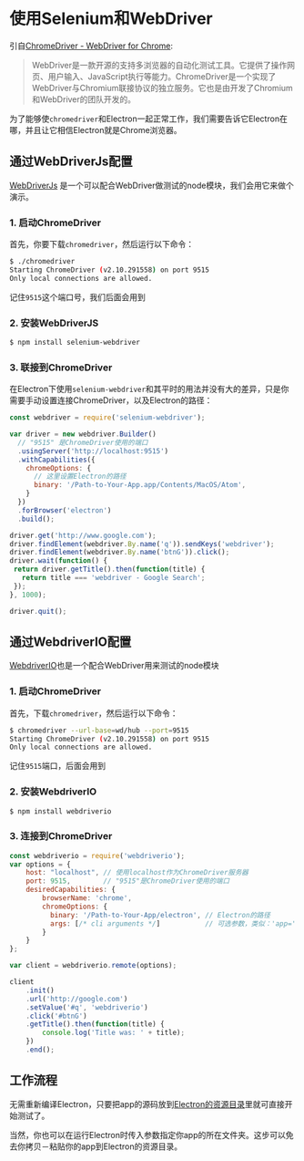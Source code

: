 # 使用Selenium和WebDriver

引自[ChromeDriver - WebDriver for Chrome][chrome-driver]:

> WebDriver是一款开源的支持多浏览器的自动化测试工具。它提供了操作网页、用户输入、JavaScript执行等能力。ChromeDriver是一个实现了WebDriver与Chromium联接协议的独立服务。它也是由开发了Chromium和WebDriver的团队开发的。

为了能够使`chromedriver`和Electron一起正常工作，我们需要告诉它Electron在哪，并且让它相信Electron就是Chrome浏览器。

## 通过WebDriverJs配置

[WebDriverJs](https://code.google.com/p/selenium/wiki/WebDriverJs) 是一个可以配合WebDriver做测试的node模块，我们会用它来做个演示。

### 1. 启动ChromeDriver

首先，你要下载`chromedriver`，然后运行以下命令：

```bash
$ ./chromedriver
Starting ChromeDriver (v2.10.291558) on port 9515
Only local connections are allowed.
```

记住`9515`这个端口号，我们后面会用到

### 2. 安装WebDriverJS

```bash
$ npm install selenium-webdriver
```

### 3. 联接到ChromeDriver

在Electron下使用`selenium-webdriver`和其平时的用法并没有大的差异，只是你需要手动设置连接ChromeDriver，以及Electron的路径：

```javascript
const webdriver = require('selenium-webdriver');

var driver = new webdriver.Builder()
  // "9515" 是ChromeDriver使用的端口
  .usingServer('http://localhost:9515')
  .withCapabilities({
    chromeOptions: {
      // 这里设置Electron的路径
      binary: '/Path-to-Your-App.app/Contents/MacOS/Atom',
    }
  })
  .forBrowser('electron')
  .build();

driver.get('http://www.google.com');
driver.findElement(webdriver.By.name('q')).sendKeys('webdriver');
driver.findElement(webdriver.By.name('btnG')).click();
driver.wait(function() {
 return driver.getTitle().then(function(title) {
   return title === 'webdriver - Google Search';
 });
}, 1000);

driver.quit();
```

## 通过WebdriverIO配置

[WebdriverIO](http://webdriver.io/)也是一个配合WebDriver用来测试的node模块

### 1. 启动ChromeDriver

首先，下载`chromedriver`，然后运行以下命令：

```bash
$ chromedriver --url-base=wd/hub --port=9515
Starting ChromeDriver (v2.10.291558) on port 9515
Only local connections are allowed.
```

记住`9515`端口，后面会用到

### 2. 安装WebdriverIO

```bash
$ npm install webdriverio
```

### 3. 连接到ChromeDriver

```javascript
const webdriverio = require('webdriverio');
var options = {
    host: "localhost", // 使用localhost作为ChromeDriver服务器
    port: 9515,        // "9515"是ChromeDriver使用的端口
    desiredCapabilities: {
        browserName: 'chrome',
        chromeOptions: {
          binary: '/Path-to-Your-App/electron', // Electron的路径
          args: [/* cli arguments */]           // 可选参数，类似：'app=' + /path/to/your/app/
        }
    }
};

var client = webdriverio.remote(options);

client
    .init()
    .url('http://google.com')
    .setValue('#q', 'webdriverio')
    .click('#btnG')
    .getTitle().then(function(title) {
        console.log('Title was: ' + title);
    })
    .end();
```

## 工作流程

无需重新编译Electron，只要把app的源码放到[Electron的资源目录](https://github.com/atom/electron/blob/master/docs/tutorial/application-distribution.md)里就可直接开始测试了。

当然，你也可以在运行Electron时传入参数指定你app的所在文件夹。这步可以免去你拷贝－粘贴你的app到Electron的资源目录。

[chrome-driver]: https://sites.google.com/a/chromium.org/chromedriver/
